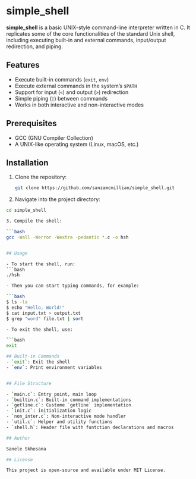 # simple_shell

**simple_shell** is a basic UNIX-style command-line interpreter written in C. It replicates some of the core functionalities of the standard Unix shell, including executing built-in and external commands, input/output redirection, and piping.

## Features

- Execute built-in commands (`exit`, `env`)
- Execute external commands in the system’s `$PATH`
- Support for input (`<`) and output (`>`) redirection
- Simple piping (`|`) between commands
- Works in both interactive and non-interactive modes

## Prerequisites

- GCC (GNU Compiler Collection)
- A UNIX-like operating system (Linux, macOS, etc.)

## Installation

1. Clone the repository:

   ```bash
   git clone https://github.com/sanzamcmillian/simple_shell.git

2. Navigate into the project directory:

  ```bash
  cd simple_shell

3. Compile the shell:

  ```bash
  gcc -Wall -Werror -Wextra -pedantic *.c -o hsh


## Usage

- To start the shell, run:
  ```bash
  ./hsh

- Then you can start typing commands, for example:

  ```bash
  $ ls -la
  $ echo "Hello, World!"
  $ cat input.txt > output.txt
  $ grep "word" file.txt | sort

- To exit the shell, use:

  ```bash
  exit

## Built-in Commands
 - `exit`: Exit the shell
 - `env`: Print environment variables


## File Structure

 - `main.c`: Entry point, main loop
 - `builtin.c`: Built-in command implementations
 - `getline.c`: Custome `getline` implementation
 - `init.c`: initialization logic
 - `non_inter.c`: Non-interactive mode handler
 - `util.c`: Helper and utility functions
 - `shell.h`: Header file with funtction declarations and macros

## Author

Sanele Skhosana

## License

This project is open-source and available under MIT License.